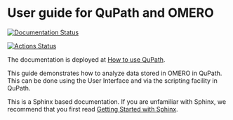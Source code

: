 # User guide for QuPath and OMERO

[![Documentation Status](https://readthedocs.org/projects/omero-guide-qupath/badge/?version=latest)](https://omero-guides.readthedocs.io/en/latest/qupath/docs/index.html)

[![Actions Status](https://github.com/ome/omero-guide-qupath/workflows/sphinx/badge.svg)](https://github.com/ome/omero-guide-qupath/actions)

The documentation is deployed at [How to use QuPath](https://omero-guides.readthedocs.io/en/latest/qupath/docs/index.html).

This guide demonstrates how to analyze data stored in OMERO in QuPath.
This can be done using the User Interface and via the scripting facility in QuPath.


This is a Sphinx based documentation. 
If you are unfamiliar with Sphinx, we recommend that you first read 
[Getting Started with Sphinx](https://docs.readthedocs.io/en/stable/intro/getting-started-with-sphinx.html).
